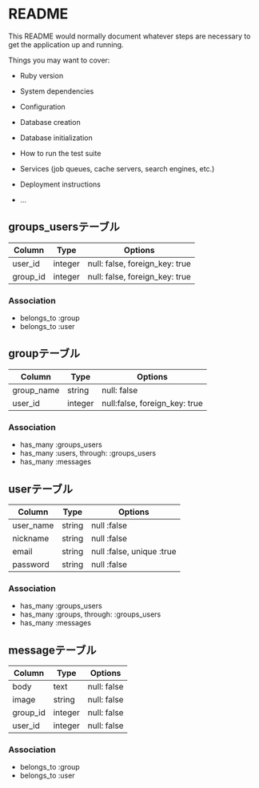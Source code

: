 # README

This README would normally document whatever steps are necessary to get the
application up and running.

Things you may want to cover:

* Ruby version

* System dependencies

* Configuration

* Database creation

* Database initialization

* How to run the test suite

* Services (job queues, cache servers, search engines, etc.)

* Deployment instructions

* ...

## groups_usersテーブル

|Column|Type|Options|
|------|----|-------|
|user_id|integer|null: false, foreign_key: true|
|group_id|integer|null: false, foreign_key: true|

### Association
- belongs_to :group
- belongs_to :user

## groupテーブル

|Column|Type|Options|
|------|----|-------|
|group_name|string|null: false|
|user_id|integer|null:false, foreign_key: true|

### Association
- has_many :groups_users
- has_many :users, through: :groups_users
- has_many :messages

## userテーブル

|Column|Type|Options|
|------|----|-------|
|user_name|string|null :false|
|nickname|string|null :false|
|email|string|null :false, unique :true|
|password|string|null :false|

### Association
- has_many :groups_users
- has_many :groups, through: :groups_users
- has_many :messages

## messageテーブル

|Column|Type|Options|
|------|----|-------|
|body|text|null: false|
|image|string|null: false|
|group_id|integer|null: false|
|user_id|integer|null: false|

### Association
- belongs_to :group
- belongs_to :user


